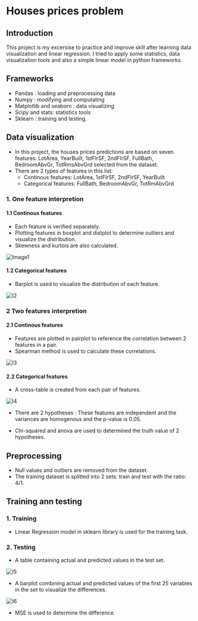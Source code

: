 # Houses prices problem

## Introduction 
This project is my excersise to practice and improve skill after learning data visualization and linear regression. I tried to apply some statistics, data visualization tools and also a simple linear model in python frameworks.



## Frameworks
* Pandas : loading and preprocessing data <br />
* Numpy :   modifying and computating <br />
* Matplotlib and seaborn : data visualizing <br />
* Scipy and stats: statistics tools <br />
* Sklearn : training and testing.



## Data visualization
* In this project, the houses prices predictions are based on seven features: LotArea, YearBuilt, 1stFlrSF, 2ndFlrSF, FullBath, BedroomAbvGr, TotRmsAbvGrd selected from the dataset.
* There are 2 types of features in this list:
    * Continous features: LotArea, 1stFlrSF, 2ndFlrSF, YearBuilt
    * Categorical features: FullBath, BedroomAbvGr, TotRmAbvGrd

### 1. One feature interpretion
#### 1.1 Continous features
* Each feature is verified separately. 
* Plotting features in boxplot and distplot to determine outliers and visualize the distribution. 
* Skewness and kurtois are also calculated.

![Image1](https://user-images.githubusercontent.com/63390676/96951679-34d90100-1517-11eb-92d8-9be7e48c39e5.png)

#### 1.2 Categorical features
* Barplot is used to visualize the distribution of each feature.

![I2](https://user-images.githubusercontent.com/63390676/96952439-107e2400-1519-11eb-850f-7e04994f8fbe.png)


### 2 Two features interpretion

#### 2.1 Continous features
* Features are plotted in pairplot to reference the correlation between 2 features in a pair. 
* Spearman method is used to calculate these correlations.

![I3](https://user-images.githubusercontent.com/63390676/96953022-5edff280-151a-11eb-8ee4-675eaef5894c.png)

#### 2.2 Categorical features
* A cross-table is created from each pair of features. 

![I4](https://user-images.githubusercontent.com/63390676/96953272-df9eee80-151a-11eb-9ae8-c69a8dd362db.png)

* There are 2 hypotheses : These features are independent and the variances are homogenous and the p-value is 0.05.

* Chi-squared and anova are used to determined the truth value of 2 hypotheses.

## Preprocessing
* Null values and outliers are removed from the dataset.
* The training dataset is splitted into 2 sets: train and test with the ratio: 4/1.

## Training ann testing
### 1. Training
* Linear Regression model in sklearn library is used for the training task.

### 2. Testing
* A table containing actual and predicted values in the test set. 

![I5](https://user-images.githubusercontent.com/63390676/96954811-61dce200-151e-11eb-843b-5d89144c9a46.png)

* A barplot combining actual and predicted values of the first 25 variables in the set to visualize the differences.

![I6](https://user-images.githubusercontent.com/63390676/96954968-c0a25b80-151e-11eb-97a7-b1bebe88e53b.png)

* MSE is used to determine the difference.





